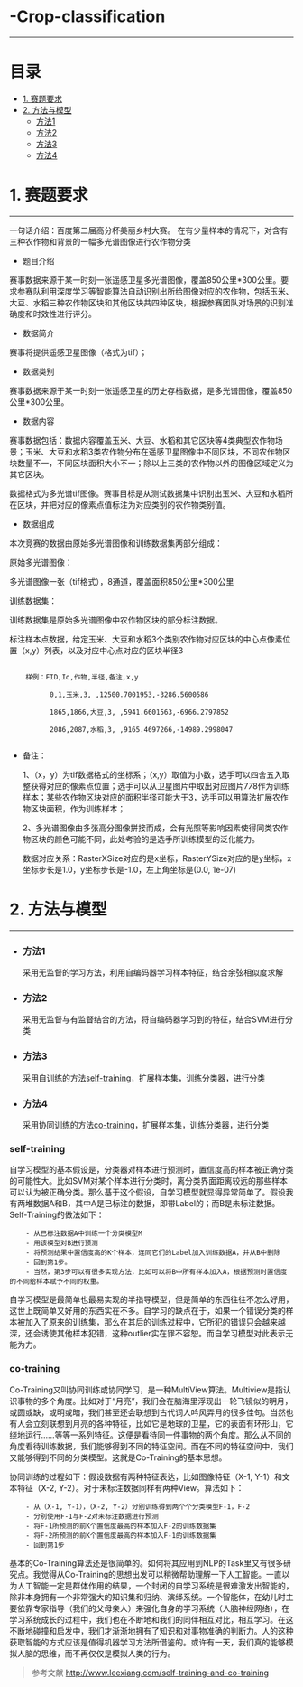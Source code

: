 # -Crop-classification
-----------------------------------------
# 目录
-  [1. 赛题要求](#1-赛题要求)
-  [2. 方法与模型](#2-方法与模型)
    -   [方法1](#方法1)
    -   [方法2](#方法2)
    -   [方法3](#方法3)
    -   [方法4](#方法4)

# 1. 赛题要求
 ------------------------------------------
一句话介绍：百度第二届高分杯美丽乡村大赛。  在有少量样本的情况下，对含有三种农作物和背景的一幅多光谱图像进行农作物分类

* 题目介绍

 赛事数据来源于某一时刻一张遥感卫星多光谱图像，覆盖850公里*300公里。要求参赛队利用深度学习等智能算法自动识别出所给图像对应的农作物，包括玉米、大豆、水稻三种农作物区块和其他区块共四种区块，根据参赛团队对场景的识别准确度和时效性进行评分。

* 数据简介

 赛事将提供遥感卫星图像（格式为tif）； 

* 数据类别

 赛事数据来源于某一时刻一张遥感卫星的历史存档数据，是多光谱图像，覆盖850公里*300公里。

* 数据内容

 赛事数据包括：数据内容覆盖玉米、大豆、水稻和其它区块等4类典型农作物场景；玉米、大豆和水稻3类农作物分布在遥感卫星图像中不同区块，不同农作物区块数量不一，不同区块面积大小不一；除以上三类的农作物以外的图像区域定义为其它区块。

 数据格式为多光谱tif图像。赛事目标是从测试数据集中识别出玉米、大豆和水稻所在区块，并把对应的像素点值标注为对应类别的农作物类别值。

* 数据组成

 本次竞赛的数据由原始多光谱图像和训练数据集两部分组成：
 
  原始多光谱图像：

  多光谱图像一张（tif格式），8通道，覆盖面积850公里*300公里

  训练数据集：

  训练数据集是原始多光谱图像中农作物区块的部分标注数据。

  标注样本点数据，给定玉米、大豆和水稻3个类别农作物对应区块的中心点像素位置（x,y）列表，以及对应中心点对应的区块半径3

```

    样例：FID,Id,作物,半径,备注,x,y

          0,1,玉米,3, ,12500.7001953,-3286.5600586

          1865,1866,大豆,3, ,5941.6601563,-6966.2797852

          2086,2087,水稻,3, ,9165.4697266,-14989.2998047
          
```


* 备注：

  1、（x，y）为tif数据格式的坐标系；（x,y）取值为小数，选手可以四舍五入取整获得对应的像素点位置；选手可以从卫星图片中取出对应图片7*7*8作为训练样本；某些农作物区块对应的面积半径可能大于3，选手可以用算法扩展农作物区块面积，作为训练样本；

  2、多光谱图像由多张高分图像拼接而成，会有光照等影响因素使得同类农作物区块的颜色可能不同，此处考验的是选手所训练模型的泛化能力。

  数据对应关系：RasterXSize对应的是x坐标，RasterYSize对应的是y坐标，x坐标步长是1.0，y坐标步长是-1.0，左上角坐标是(0.0, 1e-07)
  
# 2. 方法与模型
 -------------------------------------------
  - ### 方法1
    采用无监督的学习方法，利用自编码器学习样本特征，结合余弦相似度求解
  - ### 方法2
    采用无监督与有监督结合的方法，将自编码器学习到的特征，结合SVM进行分类
  - ### 方法3
    采用自训练的方法[self-training](#self-training)，扩展样本集，训练分类器，进行分类
  - ### 方法4
    采用协同训练的方法[co-training](#co-training)，扩展样本集，训练分类器，进行分类
    
  ### self-training
 
   自学习模型的基本假设是，分类器对样本进行预测时，置信度高的样本被正确分类的可能性大。比如SVM对某个样本进行分类时，离分类界面距离较远的那些样本可以认为被正确分类。那么基于这个假设，自学习模型就显得异常简单了。假设我有两堆数据A和B，其中A是已标注的数据，即带Label的；而B是未标注数据。Self-Training的做法如下：


```
    - 从已标注数据A中训练一个分类模型M
    - 用该模型对B进行预测
    - 将预测结果中置信度高的K个样本，连同它们的Label加入训练数据A，并从B中删除
    - 回到第1步。
    - 当然，第3步可以有很多实现方法，比如可以将B中所有样本加入A，根据预测时置信度的不同给样本赋予不同的权重。
```

   自学习模型是最简单也最易实现的半指导模型，但是简单的东西往往不怎么好用，这世上既简单又好用的东西实在不多。自学习的缺点在于，如果一个错误分类的样本被加入了原来的训练集，那么在其后的训练过程中，它所犯的错误只会越来越深，还会诱使其他样本犯错，这种outlier实在罪不容恕。而自学习模型对此表示无能为力。
    
    
  ### co-training
 
   Co-Training又叫协同训练或协同学习，是一种MultiView算法。Multiview是指认识事物的多个角度。比如对于“月亮”，我们会在脑海里浮现出一轮飞镜似的明月，或圆或缺，或明或暗，我们甚至还会联想到古代词人吟风弄月的很多佳句。当然也有人会立刻联想到月亮的各种特征，比如它是地球的卫星，它的表面有环形山，它绕地运行……等等一系列特征。这便是看待同一件事物的两个角度。那么从不同的角度看待训练数据，我们能够得到不同的特征空间。而在不同的特征空间中，我们又能够得到不同的分类模型。这就是Co-Training的基本思想。

   协同训练的过程如下：假设数据有两种特征表达，比如图像特征（X-1, Y-1）和文本特征（X-2, Y-2）。对于未标注数据同样有两种View。算法如下：
```
    - 从（X-1, Y-1），（X-2, Y-2）分别训练得到两个个分类模型F-1，F-2
    - 分别使用F-1与F-2对未标注数据进行预测
    - 将F-1所预测的前K个置信度最高的样本加入F-2的训练数据集
    - 将F-2所预测的前K个置信度最高的样本加入F-1的训练数据集
    - 回到第1步
```

   基本的Co-Training算法还是很简单的。如何将其应用到NLP的Task里又有很多研究点。我觉得从Co-Training的思想出发可以稍微帮助理解一下人工智能。一直以为人工智能一定是群体作用的结果，一个封闭的自学习系统是很难激发出智能的，除非本身拥有一个非常强大的知识集和归纳、演绎系统。一个智能体，在幼儿时主要依靠专家指导（我们的父母亲人）来强化自身的学习系统（人脑神经网络），在学习系统成长的过程中，我们也在不断地和我们的同伴相互对比，相互学习。在这不断地碰撞和启发中，我们才渐渐地拥有了知识和对事物准确的判断力。人的这种获取智能的方式应该是值得机器学习方法所借鉴的。或许有一天，我们真的能够模拟人脑的思维，而不再仅仅是模拟人类的行为。
        
     
   > 参考文献 http://www.leexiang.com/self-training-and-co-training
